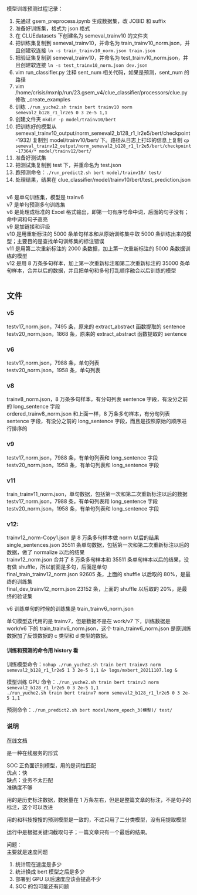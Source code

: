 

模型训练预测过程记录：  
1. 先通过 gsem_preprocess.ipynb 生成数据集，改 JOBID 和 suffix  
2. 准备好训练集，格式为 json 格式  
3. 在 CLUEdatasets 下创建名为 semeval_trainv10 的文件夹  
4. 把训练集复制到 semeval_trainv10，并命名为 train_trainv10_norm.json，并且创建软连接 `ln -s train_trainv10_norm.json train.json`  
5. 把验证集复制到 semeval_trainv10，并命名为 test_trainv10_norm.json，并且创建软连接  `ln -s test_trainv10_norm.json dev.json`  
6. vim run_classifier.py 注释 sent_num 相关代码，如果是预测，sent_num 的路径  
7. vim /home/crisis/mxnlp/run/23.gsem_v4/clue_classifier/processors/clue.py 修改 \_create_examples  
8. 训练 `./run_yuche2.sh train bert trainv10 norm semeval2_b128_r1_lr2e5 0 3 2e-5 1,1`  
9. 创建文件夹 `mkdir -p model/trainv10/bert`
10. 把训练好的模型从 semeval_trainv10_output/norm_semeval2_b128_r1_lr2e5/bert/checkpoint-1932/ 复制到 model/trainv10/bert/ 下。路径从日志上打印的信息上复制 `cp semeval_trainv12_output/norm_semeval2_b128_r1_lr2e5/bert/checkpoint-17364/* model/trainv12/bert/`  
11. 准备好测试集
12. 把测试集复制到 test 下，并重命名为 test.json
13. 跑预测命令：`./run_predict2.sh bert model/trainv10/ test/`
14. 处理结果，结果在 clue_classifier/model/trainv10/bert/test_prediction.json  




```python 
```

v6 是单句训练集，模型是 trainv6    
v7 是单句预测多句训练集  
v8 是处理成标准的 Excel 格式输出，即第一句有序号命中词，后面的句子没有；命中词和句子高亮  
v9 是加链接和评级  
v10 是用重新标注的 5000 条单句样本和从原始训练集中取 5000 条训练出来的模型；主要目的是查找单句训练集的标注错误    
v11 是用第二次重新标注的 2000 条数据，加上第一次重新标注的 5000 条数据训练的模型  
v12 是用 8 万条多句样本，加上第一次重新标注和第二次重新标注的 35000 条单句样本，合并以后的数据，并且把单句和多句打乱顺序融合以后训练的模型  



```python 
```

## 文件  


### v5  
testv17_norm.json，7495 条，原来的 extract_abstract 函数提取的 sentence  
testv20_norm.json，1868 条，原来的 extract_abstract 函数提取的 sentence  


### v6  
testv17_norm.json，7988 条，单句列表  
testv20_norm.json，1958 条，单句列表  


### v8  
trainv8_norm.json，8 万条多句样本，有分句列表 sentence 字段，有没分之前的 long_sentence 字段  
ordered_trainv8_norm.json 和上面一样，8 万条多句样本，有分句列表 sentence 字段，有没分之前的 long_sentence 字段，而且是按照原始的顺序进行排序的    


### v9  
testv17_norm.json，7988 条，有单句列表和 long_sentence 字段  
testv20_norm.json，1958 条，有单句列表和 long_sentence 字段  


### v11
train_trainv11_norm.json，单句数据，包括第一次和第二次重新标注以后的数据  
testv17_norm.json，7988 条，有单句列表和 long_sentence 字段  
testv20_norm.json，1958 条，有单句列表和 long_sentence 字段  


### v12:  
trainv12_norm-Copy1.json 是 8 万条多句样本做 norm 以后的结果  
single_sentences.json 35511 条单句数据，包括第一次和第二次重新标注以后的数据，做了 normalize 以后的结果   
trainv12_norm.json 合并了 8 万条多句样本和 35511 条单句样本以后的结果，没有做 shuffle，所以前面是多句，后面是单句  
final_train_trainv12_norm.json 92605 条，上面的 shuffle 以后取的 80%，是最终的训练集  
final_dev_trainv12_norm.json 23152 条，上面的 shuffle 以后取的 20%，是最终的验证集  



v6 训练单句的时候的训练集是 train_trainv6_norm.json  

单句模型迭代用的是 trainv7，但是数据不是在 work/v7 下，训练数据是 work/v6 下的 train_trainv6_norm.json，这个 train_trainv6_norm.json 是原训练数据加了反馈数据的 c 类型和 d 类型的数据。  






#### 训练和预测的命令用 history 看  

训练模型命令：`nohup ./run_yuche2.sh train bert trainv3 norm semeval2_b128_r1_lr2e5 1 3 2e-5 1,1 &> logs/mxbert_20211107.log &`   


模型训练 GPU 命令：`./run_yuche2.sh train bert trainv3 norm semeval2_b128_r1_lr2e5 0 3 2e-5 1,1`  
`./run_yuche2.sh train bert trainv7 norm semeval2_b128_r1_lr2e5 0 3 2e-5 1,1`  



预测命令：`./run_predict2.sh bert model/norm_epoch_3(模型)/ test/`    





### 说明  

[在线文档](https://qrfmglwxn4.feishu.cn/docs/doccnhv1EpDdAcaYTv1F1Vbp1fc)  

是一种在线服务的形式  

SOC 正负面识别模型，用的是词性匹配  
    优点：快  
    缺点：业务不太匹配  
         准确度不够  

用的是历史标注数据，数据量在 1 万条左右，但是是整篇文章的标注，不是句子的标注，这个可以改进  

用的和科技搜搜的预测模型是一致的，不过只用了二分类模型，没有用提取模型  

运行中是根据关键词截取句子；一篇文章只有一个最后的结果。  

问题：  
主要就是速度问题  
1. 统计现在速度是多少 
2. 统计换成 bert 模型之后是多少  
3. 部署到 GPU 以后速度应该会提高不少 
4. SOC 的包可能还有问题  




